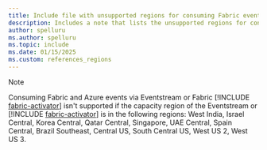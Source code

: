 ```yaml
---
title: Include file with unsupported regions for consuming Fabric events
description: Includes a note that lists the unsupported regions for consuming Fabric and Azure events via Fabric eventstreams. 
author: spelluru
ms.author: spelluru
ms.topic: include
ms.date: 01/15/2025
ms.custom: references_regions
---
```


> [!NOTE]
> Consuming Fabric and Azure events via Eventstream or Fabric [!INCLUDE [fabric-activator](../../real-time-intelligence/includes/fabric-activator.md)] isn't supported if the capacity region of the Eventstream or [!INCLUDE [fabric-activator](../../real-time-intelligence/includes/fabric-activator.md)] is in the following regions: West India, Israel Central, Korea Central, Qatar Central, Singapore, UAE Central, Spain Central, Brazil Southeast, Central US, South Central US, West US 2, West US 3.
